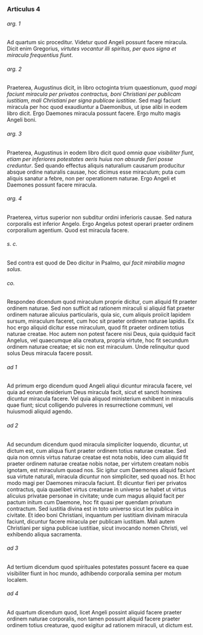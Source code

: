### Articulus 4

###### arg. 1
Ad quartum sic proceditur. Videtur quod Angeli possunt facere miracula. Dicit enim Gregorius, *virtutes vocantur illi spiritus, per quos signa et miracula frequentius fiunt*.

###### arg. 2
Praeterea, Augustinus dicit, in libro octoginta trium quaestionum, *quod magi faciunt miracula per privatos contractus, boni Christiani per publicam iustitiam, mali Christiani per signa publicae iustitiae*. Sed magi faciunt miracula per hoc quod exaudiuntur a Daemonibus, ut ipse alibi in eodem libro dicit. Ergo Daemones miracula possunt facere. Ergo multo magis Angeli boni.

###### arg. 3
Praeterea, Augustinus in eodem libro dicit quod *omnia quae visibiliter fiunt, etiam per inferiores potestates aeris huius non absurde fieri posse creduntur*. Sed quando effectus aliquis naturalium causarum producitur absque ordine naturalis causae, hoc dicimus esse miraculum; puta cum aliquis sanatur a febre, non per operationem naturae. Ergo Angeli et Daemones possunt facere miracula.

###### arg. 4
Praeterea, virtus superior non subditur ordini inferioris causae. Sed natura corporalis est inferior Angelo. Ergo Angelus potest operari praeter ordinem corporalium agentium. Quod est miracula facere.

###### s. c.
Sed contra est quod de Deo dicitur in Psalmo, *qui facit mirabilia magna solus*.

###### co.
Respondeo dicendum quod miraculum proprie dicitur, cum aliquid fit praeter ordinem naturae. Sed non sufficit ad rationem miraculi si aliquid fiat praeter ordinem naturae alicuius particularis, quia sic, cum aliquis proiicit lapidem sursum, miraculum faceret, cum hoc sit praeter ordinem naturae lapidis. Ex hoc ergo aliquid dicitur esse miraculum, quod fit praeter ordinem totius naturae creatae. Hoc autem non potest facere nisi Deus, quia quidquid facit Angelus, vel quaecumque alia creatura, propria virtute, hoc fit secundum ordinem naturae creatae; et sic non est miraculum. Unde relinquitur quod solus Deus miracula facere possit.

###### ad 1
Ad primum ergo dicendum quod Angeli aliqui dicuntur miracula facere, vel quia ad eorum desiderium Deus miracula facit, sicut et sancti homines dicuntur miracula facere. Vel quia aliquod ministerium exhibent in miraculis quae fiunt; sicut colligendo pulveres in resurrectione communi, vel huiusmodi aliquid agendo.

###### ad 2
Ad secundum dicendum quod miracula simpliciter loquendo, dicuntur, ut dictum est, cum aliqua fiunt praeter ordinem totius naturae creatae. Sed quia non omnis virtus naturae creatae est nota nobis, ideo cum aliquid fit praeter ordinem naturae creatae nobis notae, per virtutem creatam nobis ignotam, est miraculum quoad nos. Sic igitur cum Daemones aliquid faciunt sua virtute naturali, miracula dicuntur non simpliciter, sed quoad nos. Et hoc modo magi per Daemones miracula faciunt. Et dicuntur fieri per privatos contractus, quia quaelibet virtus creaturae in universo se habet ut virtus alicuius privatae personae in civitate; unde cum magus aliquid facit per pactum initum cum Daemone, hoc fit quasi per quendam privatum contractum. Sed iustitia divina est in toto universo sicut lex publica in civitate. Et ideo boni Christiani, inquantum per iustitiam divinam miracula faciunt, dicuntur facere miracula per publicam iustitiam. Mali autem Christiani per signa publicae iustitiae, sicut invocando nomen Christi, vel exhibendo aliqua sacramenta.

###### ad 3
Ad tertium dicendum quod spirituales potestates possunt facere ea quae visibiliter fiunt in hoc mundo, adhibendo corporalia semina per motum localem.

###### ad 4
Ad quartum dicendum quod, licet Angeli possint aliquid facere praeter ordinem naturae corporalis, non tamen possunt aliquid facere praeter ordinem totius creaturae, quod exigitur ad rationem miraculi, ut dictum est.

